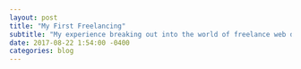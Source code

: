 ```yaml
---
layout: post
title: "My First Freelancing"
subtitle: "My experience breaking out into the world of freelance web development"
date: 2017-08-22 1:54:00 -0400
categories: blog
---
```

